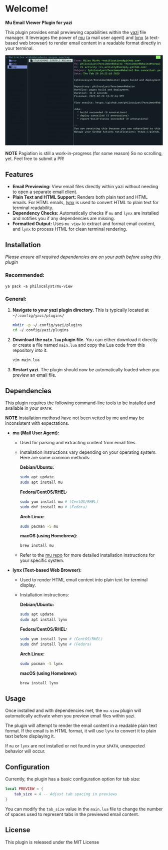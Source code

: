 # Welcome!

**Mu Email Viewer Plugin for yazi**

This plugin provides email previewing capabilities within the [yazi](https://yazi-rs.github.io/) file manager. It leverages the power of [mu](https://www.djcbsoftware.nl/code/mu/) (a mail user agent) and [lynx](https://lynx.invisible-island.net/) (a text-based web browser) to render email content in a readable format directly in your terminal.

![An example output](example.png)

**NOTE**
Pagiation is still a work-in-progress (for some reason)
So no scrolling, yet. Feel free to submit a PR!

## Features

  - **Email Previewing:**  View email files directly within yazi without needing to open a separate email client.
  - **Plain Text and HTML Support:** Renders both plain text and HTML emails. For HTML emails, [lynx](https://lynx.invisible-island.net/) is used to convert HTML to plain text for terminal readability.
  - **Dependency Checks:** Automatically checks if `mu` and `lynx` are installed and notifies you if any dependencies are missing.
  - **Formatted Output:**  Uses `mu view` to extract and format email content, and `lynx` to process HTML for clean terminal rendering.

## Installation
*Please ensure all required dependencies are on your path before using this plugin*

### Recommended:
`ya pack -a philocalyst/mu-view`

### General:

1.  **Navigate to your yazi plugin directory.**  This is typically located at `~/.config/yazi/plugins/`

    ```bash
    mkdir -p ~/.config/yazi/plugins
    cd ~/.config/yazi/plugins
    ```

2.  **Download the `main.lua` plugin file.** You can either download it directly or create a file named `main.lua` and copy the Lua code from this repository into it.

    ```bash
    vim main.lua
    ```

3.  **Restart yazi.**  The plugin should now be automatically loaded when you preview an email file.

## Dependencies

This plugin requires the following command-line tools to be installed and available in your `$PATH`:

  **NOTE** Installation methosd have not been vetted by me and may be inconsistent with expectations.


  - **mu (Mail User Agent):**

      - Used for parsing and extracting content from email files.

      - Installation instructions vary depending on your operating system.  Here are some common methods:

        **Debian/Ubuntu:**

        ```bash
        sudo apt update
        sudo apt install mu
        ```

        **Fedora/CentOS/RHEL:**

        ```bash
        sudo yum install mu # (CentOS/RHEL)
        sudo dnf install mu # (Fedora)
        ```

        **Arch Linux:**

        ```bash
        sudo pacman -S mu
        ```

        **macOS (using Homebrew):**

        ```bash
        brew install mu
        ```

      - Refer to the [mu repo](https://github.com/djcb/mu) for more detailed installation instructions for your specific system.

  - **lynx (Text-based Web Browser):**

      - Used to render HTML email content into plain text for terminal display.

      - Installation instructions:

        **Debian/Ubuntu:**

        ```bash
        sudo apt update
        sudo apt install lynx
        ```

        **Fedora/CentOS/RHEL:**

        ```bash
        sudo yum install lynx # (CentOS/RHEL)
        sudo dnf install lynx # (Fedora)
        ```

        **Arch Linux:**

        ```bash
        sudo pacman -S lynx
        ```

        **macOS (using Homebrew):**

        ```bash
        brew install lynx
        ```


## Usage

Once installed and with dependencies met, the `mu-view` plugin will automatically activate when you preview email files within yazi. 

The plugin will attempt to render the email content in a readable plain text format. If the email is in HTML format, it will use `lynx` to convert it to plain text before displaying it.

If `mu` or `lynx` are not installed or not found in your `$PATH`, unexpected behavior will occur.

## Configuration

Currently, the plugin has a basic configuration option for tab size:

```lua
local PREVIEW = {
    tab_size = 4 -- Adjust tab spacing in previews
}
```

You can modify the `tab_size` value in the `main.lua` file to change the number of spaces used to represent tabs in the previewed email content.

## License

This plugin is released under the MIT License
